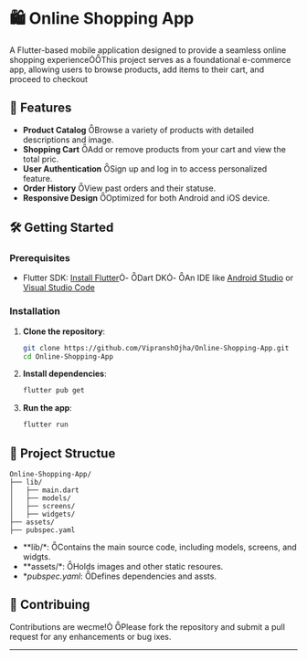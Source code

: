 # 🛍️ Online Shopping App
A Flutter-based mobile application designed to provide a seamless online shopping experienceThis project serves as a foundational e-commerce app, allowing users to browse products, add items to their cart, and proceed to checkout

## 🚀 Features

- **Product Catalog** Browse a variety of products with detailed descriptions and image.
- **Shopping Cart** Add or remove products from your cart and view the total pric.
- **User Authentication** Sign up and log in to access personalized feature.
- **Order History** View past orders and their statuse.
- **Responsive Design** Optimized for both Android and iOS device.

## 🛠️ Getting Started

### Prerequisites
- Flutter SDK: [Install Flutter](https://flutter.dev/docs/get-started/instal)- Dart DK- An IDE like [Android Studio](https://developer.android.com/studio) or [Visual Studio Code](https://code.visualstudio.co/)

### Installation

1. **Clone the repository**:

   ```bash
   git clone https://github.com/VipranshOjha/Online-Shopping-App.git
   cd Online-Shopping-App
   ```

2. **Install dependencies**:

   ```bash
   flutter pub get
   ```

3. **Run the app**:

   ```bash
   flutter run
   ```

## 📁 Project Structue

```plaintext
Online-Shopping-App/
├── lib/
│   ├── main.dart
│   ├── models/
│   ├── screens/
│   ├── widgets/
├── assets/
├── pubspec.yaml
```

- **lib/*: Contains the main source code, including models, screens, and widgts.
- **assets/*: Holds images and other static resoures.
- **pubspec.yaml*: Defines dependencies and assts.

## 🤝 Contribuing

Contributions are wecme! Please fork the repository and submit a pull request for any enhancements or bug ixes.

---
